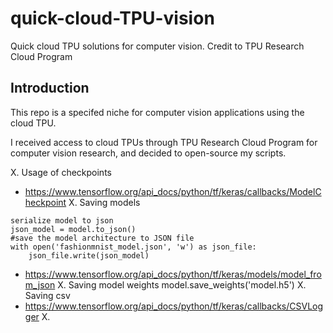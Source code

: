 # quick-cloud-TPU-vision
Quick cloud TPU solutions for computer vision. Credit to TPU Research Cloud Program

## Introduction 

This repo is a specifed niche for computer vision applications using the cloud TPU. 

I received access to cloud TPUs through TPU Research Cloud Program for computer vision research, and decided to open-source my scripts.

X. Usage of checkpoints
- https://www.tensorflow.org/api_docs/python/tf/keras/callbacks/ModelCheckpoint
X. Saving models
```
serialize model to json
json_model = model.to_json()
#save the model architecture to JSON file
with open('fashionmnist_model.json', 'w') as json_file:
    json_file.write(json_model)
```
    
- https://www.tensorflow.org/api_docs/python/tf/keras/models/model_from_json
X. Saving model weights
model.save_weights('model.h5')
X. Saving csv
- https://www.tensorflow.org/api_docs/python/tf/keras/callbacks/CSVLogger
X. 
